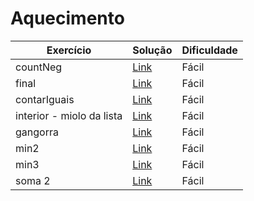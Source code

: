 # Aquecimento

| Exercício | Solução | Dificuldade |
| ------ | ------ | ----- |
| countNeg | [Link](Aquecimento/countNeg.hs "Solução") | Fácil
| final|  [Link](Aquecimento/final.hs "Solução") | Fácil
| contarIguais | [Link](Aquecimento/contarIguais.hs "Solução") |Fácil
| interior - miolo da lista | [Link](Aquecimento/interior.hs"Solução") | Fácil 
| gangorra | [Link](Aquecimento/gangorra.hs "Solução") | Fácil|
| min2 |   [Link](Aquecimento/min2.hs"Solução")| Fácil|
| min3 |  [Link](Aquecimento/min3.hs"Solução")| Fácil|
| soma 2 | [Link](Aquecimento/soma2.hs "Solução") | Fácil |
